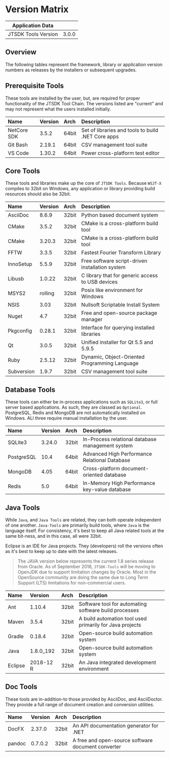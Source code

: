# Version Matrix

| Application Data ||
| ---| --- |
| JTSDK Tools Version | 3.0.0 |

## Overview

The following tables represent the framework, library or application version
numbers as releases by the installers or subsequent upgrades.

## Prerequisite Tools

These tools are installed by the user, but, are required for proper functionality
of the JTSDK Tool Chain. The versions listed are "current" and may not
represent what the users installed initially.

|Name         | Version | Arch  | Description
|:---         |:---     |:---   | :---
| NetCore SDK | 3.5.2   | 64bit | Set of libraries and tools to build .NET Core apps
| Git Bash    | 2.19.1  | 64bit | CSV management tool suite
| VS Code     | 1.30.2  | 64bit | Power cross-platform test editor

## Core Tools

These tools and libraries make up the core of `JTSDK Tools`. Because `WSJT-X`
compiles to 32bit on Windows, any application or library providing build resources
should also be 32bit.

|Name        | Version | Arch  | Description
|:---        |:---     |:---   | :---
| AsciiDoc   | 8.6.9   | 32bit | Python based document system
| CMake      | 3.5.2   | 32bit | CMake is a cross-platform build tool
| CMake      | 3.20.3  | 32bit | CMake is a cross-platform build tool
| FFTW       | 3.3.5   | 32bit | Fastest Fourier Transform Library
| InnoSetup  | 5.5.9   | 32bit | Free software script-driven installation system
| Libusb     | 1.0.22  | 32bit | C library that for generic access to USB devices
| MSYS2      | rolling | 32bit | Posix like environment for Windows
| NSIS       | 3.03    | 32bit | Nullsoft Scriptable Install System
| Nuget      | 4.7     | 32bit | Free and open-source package manager
| Pkgconfig  | 0.28.1  | 32bit | Interface for querying installed libraries
| Qt         | 3.0.5   | 32bit | Unified installer for Qt 5.5 and 5.9.5
| Ruby       | 2.5.12  | 32bit | Dynamic, Object-Oriented Programming Language
| Subversion | 1.9.7   | 32bit | CSV management tool suite

## Database Tools

These tools can either be in-process applications such as `SQLite3`, or full
server based applications. As such, they are classed as `Optional`. PostgreSQL,
Redis and MongoDB are not automatically installed on Windows. ALl three require
manual installation by the user.

|Name        | Version | Arch  | Description
|:---        |:---     |:---   | :---
| SQLite3    | 3.24.0  | 32bit | In-Process relational database management system
| PostgreSQL | 10.4    | 64bit | Advanced High Performance Relational Database
| MongoDB    | 4.05    | 64bit | Cross-platform document-oriented database
| Redis      | 5.0     | 64bit | In-Memory High Performance key-value database

## Java Tools

While `Java`, and `Java Tools` are related, they can both operate independent of
one another. `Java-Tools` are primarily build tools, where `Java` is the language
itself. For consistency, it's best to keep all Java related tools at the same
bit-ness, and in this case, all were 32bit.

Eclipse is an IDE for Java projects. They (developers) roll the versions often
as it's best to keep up to date with the latest releases.

>The JAVA version below represents the current 1.8 series release from Oracle.
> As of September 2018, `JTSDK-Tools` will be moving to OpenJDK due to support
> limitation changes by Oracle. Most in the OpenSource community are doing the
> same due to Long Term Support (LTS) limitations for non-commercial users.

|Name        | Version   | Arch  | Description
|:---        |:---       |:---   | :---
| Ant        | 1.10.4    | 32bit | Software tool for automating software build processes
| Maven      | 3.5.4     | 32bit | A build automation tool used primarily for Java projects
| Gradle     | 0.18.4    | 32bit | Open-source build automation system
| Java       | 1.8.0_192 | 32bit | Open-source build automation system
| Eclipse    | 2018-12 R | 32bit | An Java integrated development environment

## Doc Tools

These tools are in-addition-to those provided by AsciiDoc, and AsciiDoctor.
They provide a full range of document creation and conversion utilities.

|Name        | Version | Arch  | Description
|:---        |:---     |:---   | :---
| DocFX      | 2.37.0  | 32bit | An API documentation generator for .NET
| pandoc     | 0.7.0.2 | 32bit | A free and open-source software document converter